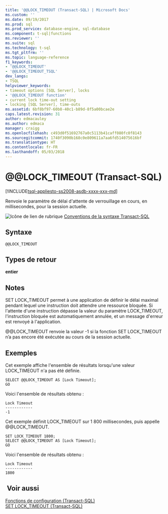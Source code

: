 ```yaml
---
title: '@@LOCK_TIMEOUT (Transact-SQL) | Microsoft Docs'
ms.custom: ''
ms.date: 09/19/2017
ms.prod: sql
ms.prod_service: database-engine, sql-database
ms.component: t-sql|functions
ms.reviewer: ''
ms.suite: sql
ms.technology: t-sql
ms.tgt_pltfrm: ''
ms.topic: language-reference
f1_keywords:
- '@@LOCK_TIMEOUT'
- '@@LOCK_TIMEOUT_TSQL'
dev_langs:
- TSQL
helpviewer_keywords:
- timeout options [SQL Server], locks
- '@@LOCK_TIMEOUT function'
- current lock time-out setting
- locking [SQL Server], time-outs
ms.assetid: 6bf8bf97-60b8-40c1-b89d-8f5a00bcae2e
caps.latest.revision: 31
author: edmacauley
ms.author: edmaca
manager: craigg
ms.openlocfilehash: c493d0f51692767a0c5113b41caff080fc0f8143
ms.sourcegitcommit: 1740f3090b168c0e809611a7aa6fd514075616bf
ms.translationtype: HT
ms.contentlocale: fr-FR
ms.lasthandoff: 05/03/2018
---
```

# <a name="x40x40locktimeout-transact-sql"></a>&#x40;&#x40;LOCK_TIMEOUT (Transact-SQL)
[!INCLUDE[tsql-appliesto-ss2008-asdb-xxxx-xxx-md](../../includes/tsql-appliesto-ss2008-asdb-xxxx-xxx-md.md)]

  Renvoie le paramètre de délai d'attente de verrouillage en cours, en millisecondes, pour la session actuelle.  
  
 ![Icône de lien de rubrique](../../database-engine/configure-windows/media/topic-link.gif "Icône lien de rubrique") [Conventions de la syntaxe Transact-SQL](../../t-sql/language-elements/transact-sql-syntax-conventions-transact-sql.md)  
  
## <a name="syntax"></a>Syntaxe  
  
```  
@@LOCK_TIMEOUT  
```  
  
## <a name="return-types"></a>Types de retour  
 **entier**  
  
## <a name="remarks"></a>Notes   
 SET LOCK_TIMEOUT permet à une application de définir le délai maximal pendant lequel une instruction doit attendre une ressource bloquée. Si l'attente d'une instruction dépasse la valeur du paramètre LOCK_TIMEOUT, l'instruction bloquée est automatiquement annulée, et un message d'erreur est renvoyé à l'application.  
  
 @@LOCK_TIMEOUT renvoie la valeur -1 si la fonction SET LOCK_TIMEOUT n’a pas encore été exécutée au cours de la session actuelle.  
  
## <a name="examples"></a>Exemples  
 Cet exemple affiche l'ensemble de résultats lorsqu'une valeur LOCK_TIMEOUT n'a pas été définie.  
  
```  
SELECT @@LOCK_TIMEOUT AS [Lock Timeout];  
GO  
```  
  
 Voici l'ensemble de résultats obtenu :  
  
```  
Lock Timeout  
------------  
-1  
```  
  
 Cet exemple définit LOCK_TIMEOUT sur 1 800 millisecondes, puis appelle @@LOCK_TIMEOUT.  
  
```  
SET LOCK_TIMEOUT 1800;  
SELECT @@LOCK_TIMEOUT AS [Lock Timeout];  
GO  
```  
  
 Voici l'ensemble de résultats obtenu :  
  
```  
Lock Timeout  
------------  
1800          
```  
  
## <a name="see-also"></a> Voir aussi  
 [Fonctions de configuration &#40;Transact-SQL&#41;](../../t-sql/functions/configuration-functions-transact-sql.md)   
 [SET LOCK_TIMEOUT &#40;Transact-SQL&#41;](../../t-sql/statements/set-lock-timeout-transact-sql.md)  
  
  

